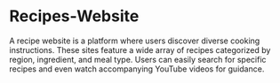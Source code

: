 # Recipes-Website
A recipe website is a platform where users discover diverse cooking instructions. These sites feature a wide array of recipes categorized by region, ingredient, and meal type. Users can easily search for specific recipes and even watch accompanying YouTube videos for guidance.
